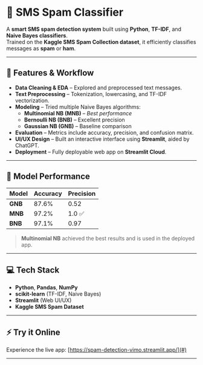 # 📩 SMS Spam Classifier

A **smart SMS spam detection system** built using **Python**, **TF-IDF**, and **Naive Bayes classifiers**.  
Trained on the **Kaggle SMS Spam Collection dataset**, it efficiently classifies messages as **spam** or **ham**.  

---

## 🔹 Features & Workflow

- **Data Cleaning & EDA** – Explored and preprocessed text messages.  
- **Text Preprocessing** – Tokenization, lowercasing, and TF-IDF vectorization.  
- **Modeling** – Tried multiple Naive Bayes algorithms:
  - **Multinomial NB (MNB)** – *Best performance*  
  - **Bernoulli NB (BNB)** – Excellent precision  
  - **Gaussian NB (GNB)** – Baseline comparison  
- **Evaluation** – Metrics include accuracy, precision, and confusion matrix.  
- **UI/UX Design** – Built an interactive interface using **Streamlit**, aided by ChatGPT.  
- **Deployment** – Fully deployable web app on **Streamlit Cloud**.  

---

## 🧪 Model Performance

| **Model** | **Accuracy** | **Precision** |
|-----------|--------------|---------------|
| **GNB**   | 87.6%        | 0.52          |
| **MNB**   | 97.2%        | 1.0 ✅        |
| **BNB**   | 97.1%        | 0.97          |

> **Multinomial NB** achieved the best results and is used in the deployed app.  

---

## 💻 Tech Stack

- **Python**, **Pandas**, **NumPy**  
- **scikit-learn** (TF-IDF, Naive Bayes)  
- **Streamlit** (Web UI/UX)  
- **Kaggle SMS Spam Dataset**  

---

## ⚡ Try it Online

Experience the live app: [https://spam-detection-vimo.streamlit.app/](#)  

---


